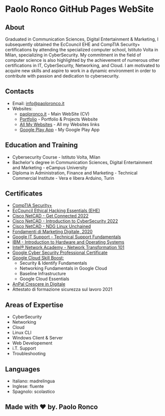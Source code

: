 # Paolo Ronco GitHub Pages WebSite

## About

​Graduated in Communication Sciences, Digital Entertainment & Marketing, I subsequently obtained the EcCouncil EHE and CompTIA Security+ certifications by attending the specialized computer school, Istituto Volta in Milan, specializing in CyberSecurity. 
My commitment in the field of computer science is also highlighted by the achievement of numerous other certifications in IT, CyberSecurity, Networking, and Cloud. 
I am motivated to acquire new skills and aspire to work in a dynamic environment in order to contribute with passion and dedication to cybersecurity.

## Contacts

- Email: [info@paoloronco.it](mailto:info@paoloronco.it)
- Websites:
  - [paoloronco.it](https://paoloronco.it) - Main WebSite (CV)
  - [Portfolio](https://prportfolio.paoloronco.it) - Portfolio & Projects Website
  - [All My Websites](https://links.paoloronco.it) - All my Websites links
  - [Google Play App](https://play.google.com/store/apps/details?id=com.pr.paoloroncowebsite) - My Google Play App
  

## ​Education and Training

- ​Cybersecurity Course - Istituto Volta, Milan
- Bachelor's degree in Communication Sciences, Digital Entertainment and Marketing - eCampus University
- Diploma in Administration, Finance and Marketing - Technical Commercial Institute - Vera e libera Arduino, Turin

## Certificates

- [CompTIA Security+](https://drive.google.com/file/d/18YxdMS9VWWOZ4Cp7YW1GMIcs6K-eiH8V/view)
- [EcCouncil Ethical Hacking Essentials (EHE)](https://drive.google.com/file/d/1kYlruycasjmeUCMSjUfbYKo_mOa1YOKc/view)
- [Cisco NetCAD - Get Connected 2022](https://drive.google.com/file/d/1asZ5Nks1vRQnltrLY1TFyzNMm6a3_XT9/view)
- [Cisco NetCAD - Introduction to CyberSecurity 2022](https://drive.google.com/file/d/1CTSt5hZjEzO20fmsZi7ytHcSflV46Sht/view)
- [Cisco NetCAD - NDG Linux Unchained](https://drive.google.com/file/d/1LPLaAevhfvdf4k_JhPDcooPalqLAbHKK/view)
- [Fondamenti di Marketing Digitale, 2020](https://drive.google.com/file/d/16_cCk_c1KdZA-DqMSXEDkVssxYQkT5GX/view)
- [Google IT Support - Technical Support Fundamentals](https://drive.google.com/file/d/1yLC3zjTIcfYhq9FD6sQXJeqJBHBLCOAX/view)
- [IBM - Introduction to Hardware and Operating Systems](https://drive.google.com/file/d/1sbKR76zIR5Z6cL_iuhFEBkhwnl2ERNCD/view)
- [Intel® Network Academy - Network Transformation 101](https://drive.google.com/file/d/1G7YIxvl2IieaVOE3dmsPB39QpvhIc-Oo/view)
- [Google Cyber Security Professional Certificate](https://drive.google.com/file/d/1eie-4tzpGaMNnRdk_7OuB5vw3sQCu2zK/view)
- [Google Cloud Skill Boost:](link)
  - Security & Identify Fundamentals
  - Networking Fundamentals in Google Cloud
  - Baseline Infrastructure
  - Google Cloud Essentials
- [AnPal Crescere in Digitale](https://drive.google.com/file/d/1jKziJBAHiqM63flePXhiBHWZtYOJbhjY/view)
- Attestato di formazione sicurezza sul lavoro 2021

## Areas of Expertise

- CyberSecurity
- Networking
- Cloud
- Linux CLI
- Windows Client & Server
- Web Developement
- i.T. Support
- Troubleshooting

## Languages

- Italiano: madrelingua
- Inglese: fluente
- Spagnolo: scolastico

## Made wit​h ♥ by. Paolo Ronco
